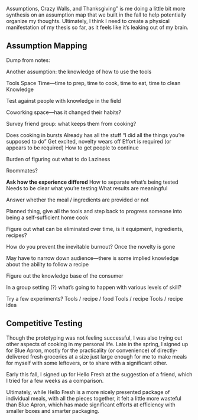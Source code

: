 Assumptions, Crazy Walls, and Thanksgiving” is me doing a little bit more synthesis on an assumption map that we built in the fall to help potentially organize my thoughts. Ultimately, I think I need to create a physical manifestation of my thesis so far, as it feels like it’s leaking out of my brain.

## Assumption Mapping

Dump from notes:

Another assumption: the knowledge of how to use the tools

Tools
Space
Time—time to prep, time to cook, time to eat, time to clean
Knowledge

Test against people with knowledge in the field

Coworking space—has it changed their habits?

Survey friend group: what keeps them from cooking?

Does cooking in bursts
Already has all the stuff
“I did all the things you’re supposed to do”
Get excited, novelty wears off
Effort is required (or appears to be required)
How to get people to continue

Burden of figuring out what to do
Laziness

Roommates?



**Ask how the experience differed**
How to separate what’s being tested
Needs to be clear what you’re testing
What results are meaningful

Answer whether the meal / ingredients are provided or not

Planned thing, give all the tools and step back to progress someone into being a self-sufficient home cook

Figure out what can be eliminated over time, is it equipment, ingredients, recipes?

How do you prevent the inevitable burnout? Once the novelty is gone

May have to narrow down audience—there is some implied knowledge about the ability to follow a recipe

Figure out the knowledge base of the consumer

In a group setting (?) what’s going to happen with various levels of skill?

Try a few experiments?
Tools / recipe / food
Tools / recipe
Tools / recipe idea



## Competitive Testing

Though the prototyping was not feeling successful, I was also trying out other aspects of cooking in my personal life. Late in the spring, I signed up for Blue Apron, mostly for the practicality (or convenience) of directly-delivered fresh groceries at a size just large enough for me to make meals for myself with some leftovers, or to share with a significant other.

Early this fall, I signed up for Hello Fresh at the suggestion of a friend, which I tried for a few weeks as a comparison.

Ultimately, while Hello Fresh is a more nicely presented package of individual meals, with all the pieces together, it felt a little more wasteful than Blue Apron, which has made significant efforts at efficiency with smaller boxes and smarter packaging.
